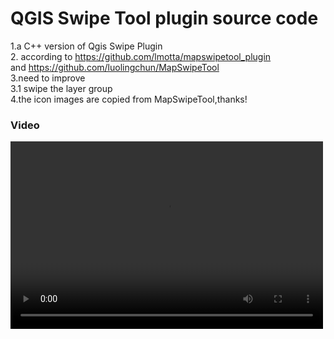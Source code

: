 # QGIS Swipe Tool plugin source code <br/>
1.a C++ version of Qgis Swipe Plugin <br/>
2. according to https://github.com/lmotta/mapswipetool_plugin  <br/>
	and  https://github.com/luolingchun/MapSwipeTool <br/>
3.need to improve  <br/>
	3.1 swipe the layer group <br/>
4.the icon images are copied from  MapSwipeTool,thanks! <br/>


### Video <br/>
<video src="https://youtu.be/kja0eb1LWQ0" controls="controls" width="500" height="300"> sorry your browser does not support html5 video
</video>

